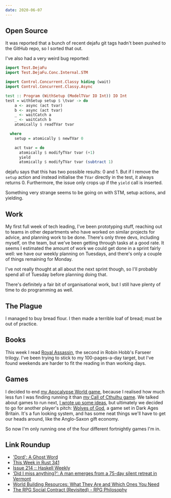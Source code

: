 ```yaml
---
date: 2020-06-07
---
```


## Open Source

It was reported that a bunch of recent dejafu git tags hadn't been
pushed to the GitHub repo, so I sorted that out.

I've also had a very weird bug reported:

```haskell
import Test.DejaFu
import Test.DejaFu.Conc.Internal.STM

import Control.Concurrent.Classy hiding (wait)
import Control.Concurrent.Classy.Async

test :: Program (WithSetup (ModelTVar IO Int)) IO Int
test = withSetup setup $ \tvar -> do
    a <- async (act tvar)
    b <- async (act tvar)
    _ <- waitCatch a
    _ <- waitCatch b
    atomically $ readTVar tvar

  where
    setup = atomically $ newTVar 0

    act tvar = do
      atomically $ modifyTVar tvar (+1)
      yield
      atomically $ modifyTVar tvar (subtract 1)
```

dejafu says that this has two possible results: 0 and 1.  But if I
remove the `setup` action and instead initialise the `TVar` directly
in the test, it always returns 0.  Furthermore, the issue only crops
up if the `yield` call is inserted.

Something very strange seems to be going on with STM, setup actions,
and yielding.

## Work

My first full week of tech leading, I've been prototyping stuff,
reaching out to teams in other departments who have worked on similar
projects for advice, and planning work to be done.  There's only three
devs, including myself, on the team, but we've been getting through
tasks at a good rate.  It seems I estimated the amount of work we
could get done in a sprint fairly well: we have our weekly planning on
Tuesdays, and there's only a couple of things remaining for Monday.

I've not really thought at all about the next sprint though, so I'll
probably spend all of Tuesday before planning doing that.

There's definitely a fair bit of organisational work, but I still have
plenty of time to do programming as well.

## The Plague

I managed to buy bread flour.  I then made a terrible loaf of bread;
must be out of practice.

## Books

This week I read [Royal Assassin][], the second in Robin Hobb's
Farseer trilogy.  I've been trying to stick to my 100-pages-a-day
target, but I've found weekends are harder to fit the reading in than
working days.

[Royal Assassin]: https://en.wikipedia.org/wiki/Royal_Assassin

## Games

I decided to end [my Apocalypse World game][], because I realised how
much less fun I was finding running it than [my Call of Cthulhu
game][].  We talked about games to run next, [I wrote up some
ideas][], but ultimately we decided to go for another player's pitch:
[Wolves of God][], a game set in Dark Ages Britain.  It's a fun
looking system, and has some neat things we'll have to get our heads
around, like the Anglo-Saxon gift economy.

So now I'm only running one of the four different fortnightly games
I'm in.

[my Apocalypse World game]: campaign-notes-2020-02-apocalypse-world.html
[my Call of Cthulhu game]: campaign-notes-2020-05-call-of-cthulhu.html
[I wrote up some ideas]: games-i-would-like-to-run.html
[Wolves of God]: https://www.drivethrurpg.com/product/308470/Wolves-of-God-Adventures-in-Dark-Ages-England

## Link Roundup

- ['Dord': A Ghost Word](https://www.merriam-webster.com/words-at-play/dord-a-ghost-word)
- [This Week in Rust 341](https://this-week-in-rust.org/blog/2020/06/02/this-week-in-rust-341/)
- [Issue 214 :: Haskell Weekly](https://haskellweekly.news/issue/214.html)
- [‘Did I miss anything?’: A man emerges from a 75-day silent retreat in Vermont](https://www.boston.com/news/local-news/2020/06/04/did-i-miss-anything-a-man-emerges-from-a-75-day-silent-retreat-in-vermont)
- [World Building Resources: What They Are and Which Ones You Need](https://medium.com/@samhhollon/world-building-resources-what-they-are-and-which-ones-you-need-4bda6cea4a29)
- [The RPG Social Contract (Revisited) - RPG Philosophy](https://www.youtube.com/watch?v=KBymJBOjwEc)
